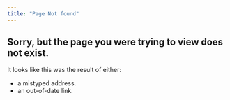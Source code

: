 ```yaml
---
title: "Page Not found"
---
```


## Sorry, but the page you were trying to view does not exist.

It looks like this was the result of either:

* a mistyped address.
* an out-of-date link.
